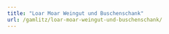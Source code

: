 ```yaml
---
title: "Loar Moar Weingut und Buschenschank"
url: /gamlitz/loar-moar-weingut-und-buschenschank/
---
```

